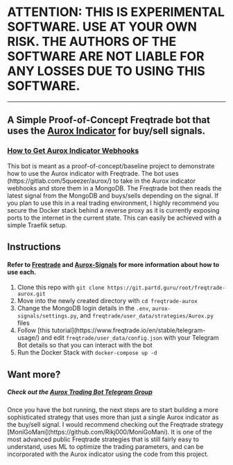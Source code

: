 # ATTENTION: THIS IS EXPERIMENTAL SOFTWARE. USE AT YOUR OWN RISK. THE AUTHORS OF THE SOFTWARE ARE NOT LIABLE FOR ANY LOSSES DUE TO USING THIS SOFTWARE.
***
## A Simple Proof-of-Concept Freqtrade bot that uses the [Aurox Indicator](https://getaurox.com) for buy/sell signals.

### [How to Get Aurox Indicator Webhooks](http://help.getaurox.com/en/articles/4771137-setting-up-using-alerts-on-aurox-scanner)

<p>This bot is meant as a proof-of-concept/baseline project to demonstrate how to use the Aurox indicator with Freqtrade. The bot uses (https://gitlab.com/5queezer/aurox/) to take in the Aurox indicator webhooks and store them in a MongoDB. The Freqtrade bot then reads the latest signal from the MongoDB and buys/sells depending on the signal. If you plan to use this in a real trading environment, I highly recommend you secure the Docker stack behind a reverse proxy as it is currently exposing ports to the internet in the current state. This can easily be achieved with a simple Traefik setup.</p>

## Instructions

#### Refer to [Freqtrade](https://freqtrade.io) and [Aurox-Signals](https://gitlab.com/5queezer/aurox/) for more information about how to use each.
<ol>
<li>Clone this repo with <code>git clone https://git.partd.guru/root/freqtrade-aurox.git</code></li>
<li>Move into the newly created directory with <code>cd freqtrade-aurox</code></li>
<li>Change the MongoDB login details in the <code>.env</code>, <code>aurox-signals/settings.py</code>, and <code>freqtrade/user_data/strategies/Aurox.py</code> files</li>
<li>Follow [this tutorial](https://www.freqtrade.io/en/stable/telegram-usage/) and edit <code>freqtrade/user_data/config.json</code> with your Telegram Bot details so that you can interact with the bot</li>
<li>Run the Docker Stack with <code>docker-compose up -d</code></li>
</ol>

## Want more?
##### Check out the [Aurox Trading Bot Telegram Group](https://t.me/aurox_bots)
<p>Once you have the bot running, the next steps are to start building a more sophisticated strategy that uses more than just a single Aurox indicator as the buy/sell signal. I would recommend checking out the Freqtrade strategy [MoniGoMani](https://github.com/Rikj000/MoniGoMani). It is one of the most advanced public Freqtrade strategies that is still fairly easy to understand, uses ML to optimize the trading parameters, and can be incorporated with the Aurox indicator using the code from this project.</p>
